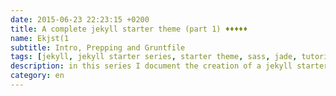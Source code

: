 ```yaml
---
date: 2015-06-23 22:23:15 +0200
title: A complete jekyll starter theme (part 1) ♦♦♦♦♦
name: Ekjst(1
subtitle: Intro, Prepping and Gruntfile
tags: [jekyll, jekyll starter series, starter theme, sass, jade, tutorial, ♦♦♦♦♦ ]
description: in this series I document the creation of a jekyll starter theme.
category: en
---
```

